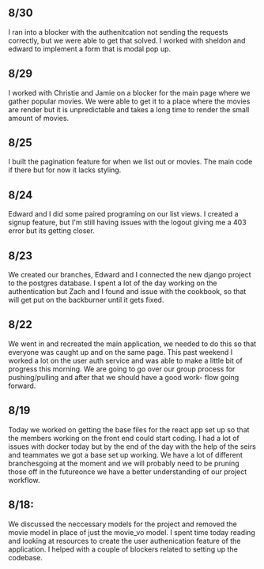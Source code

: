 ## 8/30
I ran into a blocker with the authenitcation not sending the requests correctly, but
we were able to get that solved. I worked with sheldon and edward to implement a form
that is modal pop up.
## 8/29
I worked with Christie and Jamie on a blocker for the main page where we gather popular
movies. We were able to get it to a place where the movies are render but it is 
unpredictable and takes a long time to render the small amount of movies.
## 8/25
I built the pagination feature for when we list out or movies. The main code if there
but for now it lacks styling.
## 8/24
Edward and I did some paired programing on our list views. I created a signup feature, 
but I'm still having issues with the logout giving me a 403 error but its getting closer.
## 8/23
We created our branches, Edward and I connected the new django project to the postgres 
database. I spent a lot of the day working on the authentication but Zach and I found
and issue with the cookbook, so that will get put on the backburner until it gets fixed.
## 8/22
We went in and recreated the main application, we needed to do this so that everyone 
was caught up and on the same page. This past weekend I worked a lot on the user auth 
service and was able to make a little bit of progress this morning. We are going to go 
over our group process for pushing/pulling and after that we should have a good work-
flow going forward.
## 8/19
Today we worked on getting the base files for the react app set up so that the members 
working on the front end could start coding. I had a lot of issues with docker today 
but by the end of the day with the help of the seirs and teammates we got a base set up 
working. We have a lot of different branchesgoing at the moment and we will probably 
need to be pruning those off in the futureonce we have a better understanding of our 
project workflow.
## 8/18:
We discussed the neccessary models for the project and removed the movie model in place
of just the movie_vo model. I spent time today reading and looking at resources to 
create the user authenication feature of the application. I helped with a couple of 
blockers related to setting up the codebase.
